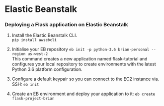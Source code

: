 # Elastic Beanstalk

### Deploying a Flask application on Elastic Beanstalk

1. Install the Elastic Beanstalk CLI.  
`pip install awsebcli`

2. Initialise your EB repository
`eb init -p python-3.6 brian-personal --region us-west-2`  
This command creates a new application named flask-tutorial and configures your local repository to create environments with the latest Python 3.6 platform configuration.  

3. Configure a default keypair so you can connect to the EC2 instance via. SSH:
`eb init`

4. Create an EB environment and deploy your application to it:
`eb create flask-project-brian`

